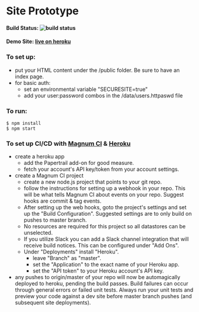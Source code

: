 # Site Prototype

#### Build Status: ![build status](https://magnum-ci.com/status/e73e32a189c31cff8b6cd3421a73d6dd.png)
#### Demo Site: [live on heroku](http://prototype-site-shell.herokuapp.com)

### To set up:
- put your HTML content under the /public folder. Be sure to have an index page.
- for basic auth:
    + set an environmental variable "SECURESITE=true"
    + add your user:password combos in the /data/users.httpaswd file

### To run: 

```
$ npm install
$ npm start 
```

### To set up CI/CD with [Magnum CI](http://magnum-ci.com) & [Heroku](http://heroku.com)
- create a heroku app
    + add the Papertrail add-on for good measure.
    + fetch your account's API key/token from your account settings.
- create a Magnum CI project
    + create a new node.js project that points to your git repo.
    + follow the instructions for setting up a webhook in your repo. This will be what tells Magnum CI about events on your repo. Suggest hooks are commit & tag events.
    + After setting up the web hooks, goto the project's settings and set up the "Build Configuration". Suggested settings are to only build on pushes to master branch.
    + No resources are required for this project so all datastores can be unselected.
    + If you utilize Slack you can add a Slack channel integration that will receive build notices. This can be configured under "Add Ons".
    + Under "Deployments" install "Heroku".
        * leave "Branch" as "master".
        * set the "Application" to the exact name of your Heroku app.
        * set the "API token" to your Heroku account's API key.
- any pushes to origin/master of your repo will now be automagically deployed to heroku, pending the build passes. Build failures can occur through general errors or failed unit tests. Always run your unit tests and preview your code against a dev site before master branch pushes (and subsequent site deployments).



